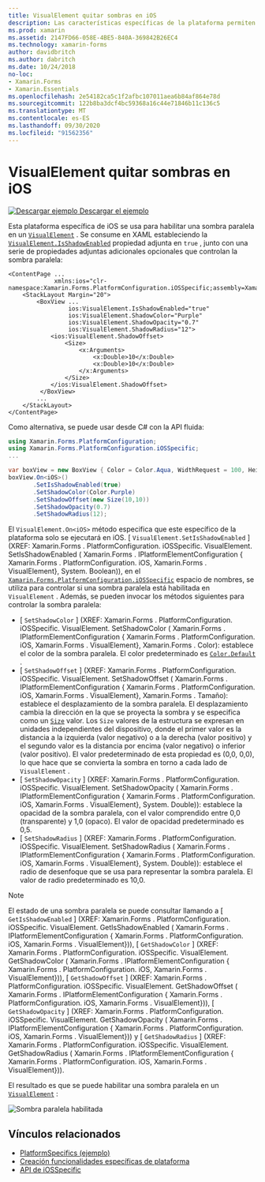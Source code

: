```yaml
---
title: VisualElement quitar sombras en iOS
description: Las características específicas de la plataforma permiten consumir funcionalidad que solo está disponible en una plataforma específica, sin necesidad de implementar representadores o efectos personalizados. En este artículo se explica cómo consumir el específico de la plataforma iOS que habilita una sombra paralela en un VisualElement.
ms.prod: xamarin
ms.assetid: 2147FD66-058E-4BE5-840A-369842B26EC4
ms.technology: xamarin-forms
author: davidbritch
ms.author: dabritch
ms.date: 10/24/2018
no-loc:
- Xamarin.Forms
- Xamarin.Essentials
ms.openlocfilehash: 2e54182ca5c1f2afbc107011aea6b84af864e78d
ms.sourcegitcommit: 122b8ba3dcf4bc59368a16c44e71846b11c136c5
ms.translationtype: MT
ms.contentlocale: es-ES
ms.lasthandoff: 09/30/2020
ms.locfileid: "91562356"
---
```

# <a name="visualelement-drop-shadows-on-ios"></a>VisualElement quitar sombras en iOS

[![Descargar ejemplo](~/media/shared/download.png) Descargar el ejemplo](https://docs.microsoft.com/samples/xamarin/xamarin-forms-samples/userinterface-platformspecifics)

Esta plataforma específica de iOS se usa para habilitar una sombra paralela en un [`VisualElement`](xref:Xamarin.Forms.VisualElement) . Se consume en XAML estableciendo la [`VisualElement.IsShadowEnabled`](xref:Xamarin.Forms.PlatformConfiguration.iOSSpecific.VisualElement.IsShadowEnabledProperty) propiedad adjunta en `true` , junto con una serie de propiedades adjuntas adicionales opcionales que controlan la sombra paralela:

```xaml
<ContentPage ...
             xmlns:ios="clr-namespace:Xamarin.Forms.PlatformConfiguration.iOSSpecific;assembly=Xamarin.Forms.Core">
    <StackLayout Margin="20">
        <BoxView ...
                 ios:VisualElement.IsShadowEnabled="true"
                 ios:VisualElement.ShadowColor="Purple"
                 ios:VisualElement.ShadowOpacity="0.7"
                 ios:VisualElement.ShadowRadius="12">
            <ios:VisualElement.ShadowOffset>
                <Size>
                    <x:Arguments>
                        <x:Double>10</x:Double>
                        <x:Double>10</x:Double>
                    </x:Arguments>
                </Size>
            </ios:VisualElement.ShadowOffset>
         </BoxView>
        ...
    </StackLayout>
</ContentPage>
```

Como alternativa, se puede usar desde C# con la API fluida:

```csharp
using Xamarin.Forms.PlatformConfiguration;
using Xamarin.Forms.PlatformConfiguration.iOSSpecific;
...

var boxView = new BoxView { Color = Color.Aqua, WidthRequest = 100, HeightRequest = 100 };
boxView.On<iOS>()
       .SetIsShadowEnabled(true)
       .SetShadowColor(Color.Purple)
       .SetShadowOffset(new Size(10,10))
       .SetShadowOpacity(0.7)
       .SetShadowRadius(12);
```

El `VisualElement.On<iOS>` método especifica que este específico de la plataforma solo se ejecutará en iOS. [ `VisualElement.SetIsShadowEnabled` ] (XREF: Xamarin.Forms . PlatformConfiguration. iOSSpecific. VisualElement. SetIsShadowEnabled ( Xamarin.Forms . IPlatformElementConfiguration { Xamarin.Forms . PlatformConfiguration. iOS, Xamarin.Forms . VisualElement}, System. Boolean)), en el [`Xamarin.Forms.PlatformConfiguration.iOSSpecific`](xref:Xamarin.Forms.PlatformConfiguration.iOSSpecific) espacio de nombres, se utiliza para controlar si una sombra paralela está habilitada en `VisualElement` . Además, se pueden invocar los métodos siguientes para controlar la sombra paralela:

- [ `SetShadowColor` ] (XREF: Xamarin.Forms . PlatformConfiguration. iOSSpecific. VisualElement. SetShadowColor ( Xamarin.Forms . IPlatformElementConfiguration { Xamarin.Forms . PlatformConfiguration. iOS, Xamarin.Forms . VisualElement}, Xamarin.Forms . Color): establece el color de la sombra paralela. El color predeterminado es [`Color.Default`](xref:Xamarin.Forms.Color.Default*) .
- [ `SetShadowOffset` ] (XREF: Xamarin.Forms . PlatformConfiguration. iOSSpecific. VisualElement. SetShadowOffset ( Xamarin.Forms . IPlatformElementConfiguration { Xamarin.Forms . PlatformConfiguration. iOS, Xamarin.Forms . VisualElement}, Xamarin.Forms . Tamaño): establece el desplazamiento de la sombra paralela. El desplazamiento cambia la dirección en la que se proyecta la sombra y se especifica como un [`Size`](xref:Xamarin.Forms.Size) valor. Los `Size` valores de la estructura se expresan en unidades independientes del dispositivo, donde el primer valor es la distancia a la izquierda (valor negativo) o a la derecha (valor positivo) y el segundo valor es la distancia por encima (valor negativo) o inferior (valor positivo). El valor predeterminado de esta propiedad es (0,0, 0,0), lo que hace que se convierta la sombra en torno a cada lado de `VisualElement` .
- [ `SetShadowOpacity` ] (XREF: Xamarin.Forms . PlatformConfiguration. iOSSpecific. VisualElement. SetShadowOpacity ( Xamarin.Forms . IPlatformElementConfiguration { Xamarin.Forms . PlatformConfiguration. iOS, Xamarin.Forms . VisualElement}, System. Double)): establece la opacidad de la sombra paralela, con el valor comprendido entre 0,0 (transparente) y 1,0 (opaco). El valor de opacidad predeterminado es 0,5.
- [ `SetShadowRadius` ] (XREF: Xamarin.Forms . PlatformConfiguration. iOSSpecific. VisualElement. SetShadowRadius ( Xamarin.Forms . IPlatformElementConfiguration { Xamarin.Forms . PlatformConfiguration. iOS, Xamarin.Forms . VisualElement}, System. Double)): establece el radio de desenfoque que se usa para representar la sombra paralela. El valor de radio predeterminado es 10,0.

> [!NOTE]
> El estado de una sombra paralela se puede consultar llamando a [ `GetIsShadowEnabled` ] (XREF: Xamarin.Forms . PlatformConfiguration. iOSSpecific. VisualElement. GetIsShadowEnabled ( Xamarin.Forms . IPlatformElementConfiguration { Xamarin.Forms . PlatformConfiguration. iOS, Xamarin.Forms . VisualElement})), [ `GetShadowColor` ] (XREF: Xamarin.Forms . PlatformConfiguration. iOSSpecific. VisualElement. GetShadowColor ( Xamarin.Forms . IPlatformElementConfiguration { Xamarin.Forms . PlatformConfiguration. iOS, Xamarin.Forms . VisualElement})), [ `GetShadowOffset` ] (XREF: Xamarin.Forms . PlatformConfiguration. iOSSpecific. VisualElement. GetShadowOffset ( Xamarin.Forms . IPlatformElementConfiguration { Xamarin.Forms . PlatformConfiguration. iOS, Xamarin.Forms . VisualElement})), [ `GetShadowOpacity` ] (XREF: Xamarin.Forms . PlatformConfiguration. iOSSpecific. VisualElement. GetShadowOpacity ( Xamarin.Forms . IPlatformElementConfiguration { Xamarin.Forms . PlatformConfiguration. iOS, Xamarin.Forms . VisualElement})) y [ `GetShadowRadius` ] (XREF: Xamarin.Forms . PlatformConfiguration. iOSSpecific. VisualElement. GetShadowRadius ( Xamarin.Forms . IPlatformElementConfiguration { Xamarin.Forms . PlatformConfiguration. iOS, Xamarin.Forms . VisualElement})).

El resultado es que se puede habilitar una sombra paralela en un [`VisualElement`](xref:Xamarin.Forms.VisualElement) :

![Sombra paralela habilitada](drop-shadow-images/drop-shadow.png)

## <a name="related-links"></a>Vínculos relacionados

- [PlatformSpecifics (ejemplo)](/samples/xamarin/xamarin-forms-samples/userinterface-platformspecifics)
- [Creación funcionalidades específicas de plataforma](~/xamarin-forms/platform/platform-specifics/index.md#creating-platform-specifics)
- [API de iOSSpecific](xref:Xamarin.Forms.PlatformConfiguration.iOSSpecific)